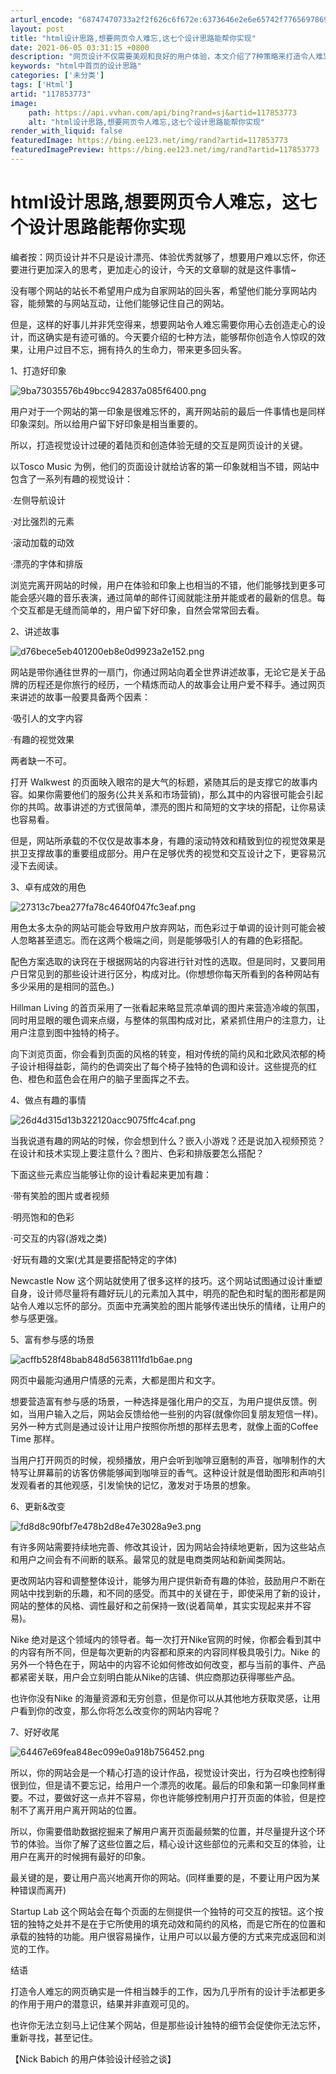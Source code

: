 ```yaml
---
arturl_encode: "68747470733a2f2f626c6f672e:6373646e2e6e65742f77656978696e5f33313431343830312f:61727469636c652f64657461696c732f313137383533373733"
layout: post
title: "html设计思路,想要网页令人难忘,这七个设计思路能帮你实现"
date: 2021-06-05 03:31:15 +0800
description: "网页设计不仅需要美观和良好的用户体验，本文介绍了7种策略来打造令人难忘的网站：1)"
keywords: "html中首页的设计思路"
categories: ['未分类']
tags: ['Html']
artid: "117853773"
image:
    path: https://api.vvhan.com/api/bing?rand=sj&artid=117853773
    alt: "html设计思路,想要网页令人难忘,这七个设计思路能帮你实现"
render_with_liquid: false
featuredImage: https://bing.ee123.net/img/rand?artid=117853773
featuredImagePreview: https://bing.ee123.net/img/rand?artid=117853773
---
```


# html设计思路,想要网页令人难忘，这七个设计思路能帮你实现

编者按：网页设计并不只是设计漂亮、体验优秀就够了，想要用户难以忘怀，你还要进行更加深入的思考，更加走心的设计，今天的文章聊的就是这件事情~

没有哪个网站的站长不希望用户成为自家网站的回头客，希望他们能分享网站内容，能频繁的与网站互动，让他们能够记住自己的网站。

但是，这样的好事儿并非凭空得来，想要网站令人难忘需要你用心去创造走心的设计，而这确实是有迹可循的。今天要介绍的七种方法，能够帮你创造令人惊叹的效果，让用户过目不忘，拥有持久的生命力，带来更多回头客。

1、打造好印象

![9ba73035576b49bcc942837a085f6400.png](https://i-blog.csdnimg.cn/blog_migrate/6a82643f3e43f61f5afea1c5fff048d8.jpeg)

用户对于一个网站的第一印象是很难忘怀的，离开网站前的最后一件事情也是同样印象深刻。所以给用户留下好印象是相当重要的。

所以，打造视觉设计过硬的着陆页和创造体验无缝的交互是网页设计的关键。

以Tosco Music 为例，他们的页面设计就给访客的第一印象就相当不错，网站中包含了一系列有趣的视觉设计：

·左侧导航设计

·对比强烈的元素

·滚动加载的动效

·漂亮的字体和排版

浏览完离开网站的时候，用户在体验和印象上也相当的不错，他们能够找到更多可能会感兴趣的音乐表演，通过简单的邮件订阅就能注册并能或者的最新的信息。每个交互都是无缝而简单的，用户留下好印象，自然会常常回去看。

2、讲述故事

![d76bece5eb401200eb8e0d9923a2e152.png](https://i-blog.csdnimg.cn/blog_migrate/70af0758a72c42926267b52b390b3780.jpeg)

网站是带你通往世界的一扇门，你通过网站向着全世界讲述故事，无论它是关于品牌的历程还是你旅行的经历，一个精炼而动人的故事会让用户爱不释手。通过网页来讲述的故事一般要具备两个因素：

·吸引人的文字内容

·有趣的视觉效果

两者缺一不可。

打开 Walkwest 的页面映入眼帘的是大气的标题，紧随其后的是支撑它的故事内容。如果你需要他们的服务(公共关系和市场营销)，那么其中的内容很可能会引起你的共鸣。故事讲述的方式很简单，漂亮的图片和简短的文字块的搭配，让你易读也容易看。

但是，网站所承载的不仅仅是故事本身，有趣的滚动特效和精致到位的视觉效果是拱卫支撑故事的重要组成部分。用户在足够优秀的视觉和交互设计之下，更容易沉浸下去阅读。

3、卓有成效的用色

![27313c7bea277fa78c4640f047fc3eaf.png](https://i-blog.csdnimg.cn/blog_migrate/8aae628ae6f3861692737012aa3c8222.jpeg)

用色太多太杂的网站可能会导致用户放弃网站，而色彩过于单调的设计则可能会被人忽略甚至遗忘。而在这两个极端之间，则是能够吸引人的有趣的色彩搭配。

配色方案选取的诀窍在于根据网站的内容进行针对性的选取。但是同时，又要同用户日常见到的那些设计进行区分，构成对比。(你想想你每天所看到的各种网站有多少采用的是相同的蓝色。)

Hillman Living 的首页采用了一张看起来略显荒凉单调的图片来营造冷峻的氛围，同时用显眼的暖色调来点缀，与整体的氛围构成对比，紧紧抓住用户的注意力，让用户注意到图中独特的椅子。

向下浏览页面，你会看到页面的风格的转变，相对传统的简约风和北欧风浓郁的椅子设计相得益彰，简约的色调突出了每个椅子独特的色调和设计。这些提亮的红色、橙色和蓝色会在用户的脑子里面挥之不去。

4、做点有趣的事情

![26d4d315d13b322120acc9075ffc4caf.png](https://i-blog.csdnimg.cn/blog_migrate/e15a0d07a3a416fa759902e251547b71.jpeg)

当我说道有趣的网站的时候，你会想到什么？嵌入小游戏？还是说加入视频预览？在设计和技术实现上要注意什么？图片、色彩和排版要怎么搭配？

下面这些元素应当能够让你的设计看起来更加有趣：

·带有笑脸的图片或者视频

·明亮饱和的色彩

·可交互的内容(游戏之类)

·好玩有趣的文案(尤其是要搭配特定的字体)

Newcastle Now 这个网站就使用了很多这样的技巧。这个网站试图通过设计重塑自身，设计师尽量将有趣好玩儿的元素加入其中，明亮的配色和时髦的图形都是网站令人难以忘怀的部分。页面中充满笑脸的图片能够传递出快乐的情绪，让用户的参与感更强。

5、富有参与感的场景

![acffb528f48bab848d5638111fd1b6ae.png](https://i-blog.csdnimg.cn/blog_migrate/f94870b0edd654995c76a94a1198c307.jpeg)

网页中最能沟通用户情感的元素，大都是图片和文字。

想要营造富有参与感的场景，一种选择是强化用户的交互，为用户提供反馈。例如，当用户输入之后，网站会反馈给他一些别的内容(就像你回复朋友短信一样)。另外一种方式则是通过设计让用户按照你所想的那样去思考，就像上面的Coffee Time 那样。

当用户打开网页的时候，视频播放，用户会听到咖啡豆磨制的声音，咖啡制作的大特写让屏幕前的访客仿佛能够闻到咖啡豆的香气。这种设计就是借助图形和声响引发观看者的其他观感，引发愉快的记忆，激发对于场景的想象。

6、更新&改变

![fd8d8c90fbf7e478b2d8e47e3028a9e3.png](https://i-blog.csdnimg.cn/blog_migrate/847479a4edd4418f3c45f28cefc64324.jpeg)

有许多网站需要持续地完善、修改其设计，因为网站会持续地更新，因为这些站点和用户之间会有不间断的联系。最常见的就是电商类网站和新闻类网站。

更改网站内容和调整整体设计，能够为用户提供新奇有趣的体验，鼓励用户不断在网站中找到新的乐趣，和不同的感受。而其中的关键在于，即使采用了新的设计，网站的整体的风格、调性最好和之前保持一致(说着简单，其实实现起来并不容易)。

Nike 绝对是这个领域内的领导者。每一次打开Nike官网的时候，你都会看到其中的内容有所不同，但是每次更新的内容都和原来的内容同样极具吸引力。Nike 的另外一个特色在于，网站中的内容不论如何修改如何改变，都与当前的事件、产品都紧密关联，用户会立刻明白能从Nike的店铺、供应商那边获得哪些产品。

也许你没有Nike 的海量资源和无穷创意，但是你可以从其他地方获取灵感，让用户看到你的改变，那么你将怎么改变你的网站内容呢？

7、好好收尾

![64467e69fea848ec099e0a918b756452.png](https://i-blog.csdnimg.cn/blog_migrate/be3baa9cf9d720165bb1835210571702.jpeg)

所以，你的网站会是一个精心打造的设计作品，视觉设计突出，行为召唤也控制得很到位，但是请不要忘记，给用户一个漂亮的收尾。最后的印象和第一印象同样重要。不过，要做好这一点并不容易，你也许能够控制用户打开页面的体验，但是控制不了离开用户离开网站的位置。

所以，你需要借助数据挖掘来了解用户离开页面最频繁的位置，并尽量提升这个环节的体验。当你了解了这些位置之后，精心设计这些部位的元素和交互的体验，让用户在离开的时候拥有最好的印象。

最关键的是，要让用户高兴地离开你的网站。(同样重要的是，不要让用户因为某种错误而离开)

Startup Lab 这个网站会在每个页面的左侧提供一个独特的可交互的按钮。这个按钮的独特之处并不是在于它所使用的填充动效和简约的风格，而是它所在的位置和承载的独特的功能。用户很容易操作，让用户可以以最方便的方式来完成返回和浏览的工作。

结语

打造令人难忘的网页确实是一件相当棘手的工作，因为几乎所有的设计手法都更多的作用于用户的潜意识，结果并非直观可见的。

也许你无法立刻马上记住某个网站，但是那些设计独特的细节会促使你无法忘怀，重新寻找，甚至记住。

【Nick Babich 的用户体验设计经验之谈】